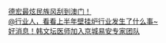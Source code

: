   
[德宏最炫民族风刮到澳门！](http://www.dianyue.me/archives/201/uyc7he0qdhy46ywa/)  
[@行业人，看看上半年壁挂炉行业发生了什么事~](http://www.dianyue.me/archives/828/oqnki389glpfvuds/)  
[好消息！韩文坛医师加入京城易安专家团队](http://www.dianyue.me/archives/698/9g2cmdfmphqysy3t/)